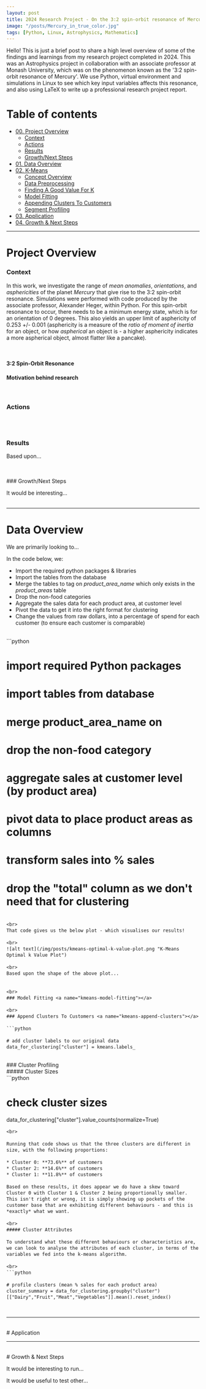 ```yaml
---
layout: post
title: 2024 Research Project - On the 3:2 spin-orbit resonance of Mercury
image: "/posts/Mercury_in_true_color.jpg"
tags: [Python, Linux, Astrophysics, Mathematics]
---
```


Hello! This is just a brief post to share a high level overview of some of the findings and learnings from my research project completed in 2024. This was an Astrophysics project in collaboration with an associate professor at Monash University, which was on the phenomenon known as the '3:2 spin-orbit resonance of Mercury'. We use Python, virtual environment and simulations in Linux to see which key input variables affects this resonance, and also using LaTeX to write up a professional research project report.

# Table of contents

- [00. Project Overview](#overview-main)
    - [Context](#overview-context)
    - [Actions](#overview-actions)
    - [Results](#overview-results)
    - [Growth/Next Steps](#overview-growth)
- [01. Data Overview](#data-overview)
- [02. K-Means](#kmeans-title)
    - [Concept Overview](#kmeans-overview)
    - [Data Preprocessing](#kmeans-preprocessing)
    - [Finding A Good Value For K](#kmeans-k-value)
    - [Model Fitting](#kmeans-model-fitting)
    - [Appending Clusters To Customers](#kmeans-append-clusters)
    - [Segment Profiling](#kmeans-cluster-profiling)
- [03. Application](#kmeans-application)
- [04. Growth & Next Steps](#growth-next-steps)

___

# Project Overview  <a name="overview-main"></a>

### Context <a name="overview-context"></a>

In this work, we investigate the range of *mean anomalies*, *orientations*, and *asphericities* of the planet *Mercury* that give rise to the 3:2 spin-orbit resonance. Simulations were performed with code produced by the associate professor, Alexander Heger, within Python. For this spin-orbit resonance to occur, there needs to be a minimum energy state, which is for an orientation of 0 degrees. This also yields an upper limit of asphericity of 0.253 +/- 0.001 (asphericity is a measure of the *ratio of moment of inertia* for an object, or how *aspherical* an object is - a higher asphericity indicates a more aspherical object, almost flatter like a pancake). 

<br>

#### 3:2 Spin-Orbit Resonance



#### Motivation behind research



<br>

### Actions <a name="overview-actions"></a>

<br>
<br>

### Results <a name="overview-results"></a>

Based upon...

<br>
<br>
### Growth/Next Steps <a name="overview-growth"></a>

It would be interesting... 
<br>
<br>

___

# Data Overview  <a name="data-overview"></a>

We are primarily looking to...

In the code below, we:

* Import the required python packages & libraries
* Import the tables from the database
* Merge the tables to tag on *product_area_name* which only exists in the *product_areas* table
* Drop the non-food categories
* Aggregate the sales data for each product area, at customer level
* Pivot the data to get it into the right format for clustering
* Change the values from raw dollars, into a percentage of spend for each customer (to ensure each customer is comparable)

<br>
```python

# import required Python packages

# import tables from database

# merge product_area_name on

# drop the non-food category

# aggregate sales at customer level (by product area)

# pivot data to place product areas as columns

# transform sales into % sales

# drop the "total" column as we don't need that for clustering

```

<br>
That code gives us the below plot - which visualises our results!

<br>
![alt text](/img/posts/kmeans-optimal-k-value-plot.png "K-Means Optimal k Value Plot")

<br>
Based upon the shape of the above plot...


<br>
### Model Fitting <a name="kmeans-model-fitting"></a>

<br>
### Append Clusters To Customers <a name="kmeans-append-clusters"></a>

```python

# add cluster labels to our original data
data_for_clustering["cluster"] = kmeans.labels_

```

<br>
### Cluster Profiling <a name="kmeans-cluster-profiling"></a>


<br>
##### Cluster Sizes


<br>
```python

# check cluster sizes
data_for_clustering["cluster"].value_counts(normalize=True)

```
<br>

Running that code shows us that the three clusters are different in size, with the following proportions:

* Cluster 0: **73.6%** of customers
* Cluster 2: **14.6%** of customers
* Cluster 1: **11.8%** of customers

Based on these results, it does appear we do have a skew toward Cluster 0 with Cluster 1 & Cluster 2 being proportionally smaller.  This isn't right or wrong, it is simply showing up pockets of the customer base that are exhibiting different behaviours - and this is *exactly* what we want.

<br>
##### Cluster Attributes

To understand what these different behaviours or characteristics are, we can look to analyse the attributes of each cluster, in terms of the variables we fed into the k-means algorithm.

<br>
```python

# profile clusters (mean % sales for each product area)
cluster_summary = data_for_clustering.groupby("cluster")[["Dairy","Fruit","Meat","Vegetables"]].mean().reset_index()

```
<br>

___
<br>
# Application <a name="kmeans-application"></a>


___
<br>
# Growth & Next Steps <a name="growth-next-steps"></a>

It would be interesting to run... 

It would be useful to test other... 



